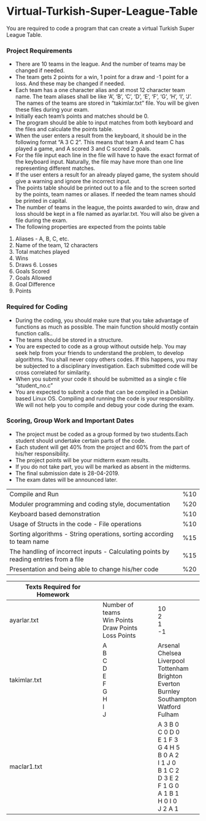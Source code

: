 # Virtual-Turkish-Super-League-Table
You are required to code a program that can create a virtual Turkish Super League Table. 
### Project Requirements
-	There are 10 teams in the league. And the number of teams may be changed if needed. 
-	The team gets 2 points for a win, 1 point for a draw and -1 point for a loss. And these may be changed if needed. 
-	Each team has a one character alias and at most 12 character team name. The team aliases shall be  like ‘A’, ‘B’, ‘C’, ‘D’, ‘E’, ‘F’, ‘G’, ‘H’, ‘I’, ‘J’. The names of the teams are stored in “takimlar.txt” file. You will be given these files during your exam.
-	Initially each team’s points and matches should be 0.
-	The program should be able to input matches from both keyboard and the files and calculate the points table. 
-	When the user enters a result from the keyboard, it should be in the following format “A 3 C 2”. This means that team A and team C has played a game, and A scored 3 and C scored 2 goals.
-	For the file input each line in the file will have to have the exact format of the keyboard input. Naturally, the file may have more than one line representing different matches.
-	If the user enters a result for an already played game, the system should give a warning and ignore the incorrect input.
-	The points table should be printed out to a file and to the screen sorted by the points, team names or aliases. If needed the team names should be printed in capital.
-	The number of teams in the league, the points awarded to win, draw and loss should be kept in a file named as ayarlar.txt. You will also be given a file during the exam.
-	The following properties are expected from the points table

1.	Aliases - A, B, C, etc.
2.	Name of the team, 12 characters
3.	Total matches played
4.	Wins
5.	Draws	6.	Losses
7.	Goals Scored
8.	Goals Allowed
9.	Goal Difference
10.	Points

### Required for Coding
-	During the coding, you should make sure that you take advantage of functions as much as possible. The main function should mostly contain function calls..
-	The teams should be stored in a structure.
-	You are expected to code as a group without outside help. You may seek help from your friends to understand the problem, to develop algorithms. You shall never copy others codes. If this happens, you may be subjected to a disciplinary investigation. Each submitted code will be cross correlated for similarity. 
-	When you submit your code it should be submitted as a single c file “student_no.c” 
-	You are expected to submit a code that can be compiled in a Debian based Linux OS. Compiling and running the code is your responsibility. We will not help you to compile and debug your code during the exam.

### Scoring, Group Work and Important Dates
-	The project must be coded as a group formed by two students.Each student should undertake certain parts of the code.
-	Each student will get 40% from the project and 60% from the part of his/her responsibility.
-	The project points will be your midterm exam results.
-	If you do not take part, you will be marked as absent in the midterms.
-	The final submission date is 28-04-2019.
-	The exam dates will be announced later.

|                                                                                      |     |
|--------------------------------------------------------------------------------------|-----|
| Compile and Run                                                                      | %10 |
| Moduler programming and coding style, documentation                                  | %20 |
| Keyboard based demonstration                                                         | %10 |
| Usage of Structs in the code - File operations                                       | %10 |
| Sorting algorithms - String operations, sorting according to team name               | %15 |
| The handling of incorrect inputs - Calculating points by reading entries from a file | %15 |
| Presentation and being able to change his/her code                                   | %20 |


| Texts Required for Homework |                                                    |                                                                                                 |
|-----------------------------|----------------------------------------------------|-------------------------------------------------------------------------------------------------|
| ayarlar.txt                 | Number of teams<br/> Win Points<br/> Draw Points<br/> Loss Points | 10<br/> 2<br/> 1<br/> -1<br/>                                                                                       |
| takimlar.txt                | A<br/> B<br/> C<br/> D<br/> E<br/> F<br/> G<br/> H<br/> I<br/> J<br/>                                | Arsenal<br/> Chelsea<br/> Liverpool<br/> Tottenham<br/> Brighton<br/> Everton<br/> Burnley<br/> Southampton<br/> Watford<br/> Fulham         |
| maclar1.txt                 |                                                    | A 3 B 0<br/> C 0 D 0<br/> E 1 F 3<br/> G 4 H 5<br/> B 0 A 2<br/> I 1 J 0<br/> B 1 C 2<br/> D 3 E 2<br/> F 1 G 0<br/> A 1 B 1<br/> H 0 I 0<br/> J 2 A 1 |

